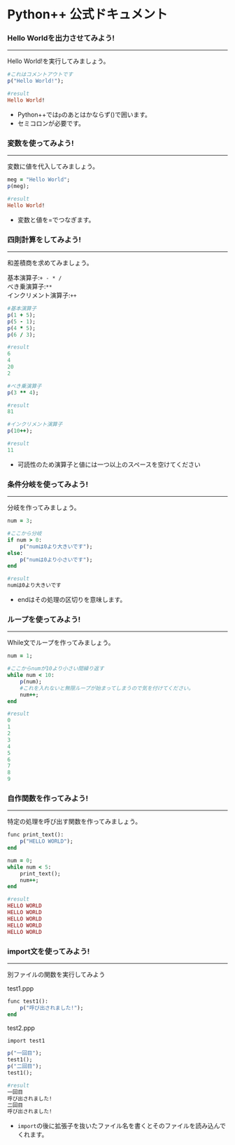 # Python++ 公式ドキュメント

### Hello Worldを出力させてみよう!
---
Hello World!を実行してみましょう。

```ruby
#これはコメントアウトです
p("Hello World!");

#result
Hello World!
```
- Python++では```p```のあとはかならず()で囲います。
- セミコロンが必要です。

### 変数を使ってみよう!
---
変数に値を代入してみましょう。

```ruby
meg = "Hello World";
p(meg);

#result
Hello World!
```
- 変数と値を=でつなぎます。

### 四則計算をしてみよう!
---
和差積商を求めてみましょう。

基本演算子:```+ - * /```   
べき乗演算子:```**```   
インクリメント演算子:```++```

```ruby
#基本演算子
p(1 + 5);
p(5 - 1);
p(4 * 5);
p(6 / 3);

#result
6
4
20
2

#べき乗演算子
p(3 ** 4);

#result
81

#インクリメント演算子
p(10++);

#result
11
```

- 可読性のため演算子と値には一つ以上のスペースを空けてください

### 条件分岐を使ってみよう!
---
分岐を作ってみましょう。

```ruby
num = 3;

#ここから分岐
if num > 0:
    p("numは0より大きいです");
else:
    p("numは0より小さいです");
end

#result
numは0より大きいです
```
- endはその処理の区切りを意味します。

### ループを使ってみよう!
---
While文でループを作ってみましょう。

```ruby
num = 1;

#ここからnumが10より小さい間繰り返す
while num < 10:
    p(num);
    #これを入れないと無限ループが始まってしまうので気を付けてください。
    num++;
end

#result
0
1
2
3
4
5
6
7
8
9
```

### 自作関数を作ってみよう!
---
特定の処理を呼び出す関数を作ってみましょう。
```ruby
func print_text():
    p("HELLO WORLD");
end

num = 0;
while num < 5:
    print_text();
    num++;
end

#result
HELLO WORLD
HELLO WORLD
HELLO WORLD
HELLO WORLD
HELLO WORLD
```

### import文を使ってみよう!
---
別ファイルの関数を実行してみよう

test1.ppp
```ruby
func test1():
    p("呼び出されました!");
end
```

test2.ppp
```ruby
import test1

p("一回目");
test1();
p("二回目");
test1();

#result
一回目
呼び出されました!
二回目
呼び出されました!
```

- ```import```の後に拡張子を抜いたファイル名を書くとそのファイルを読み込んでくれます。